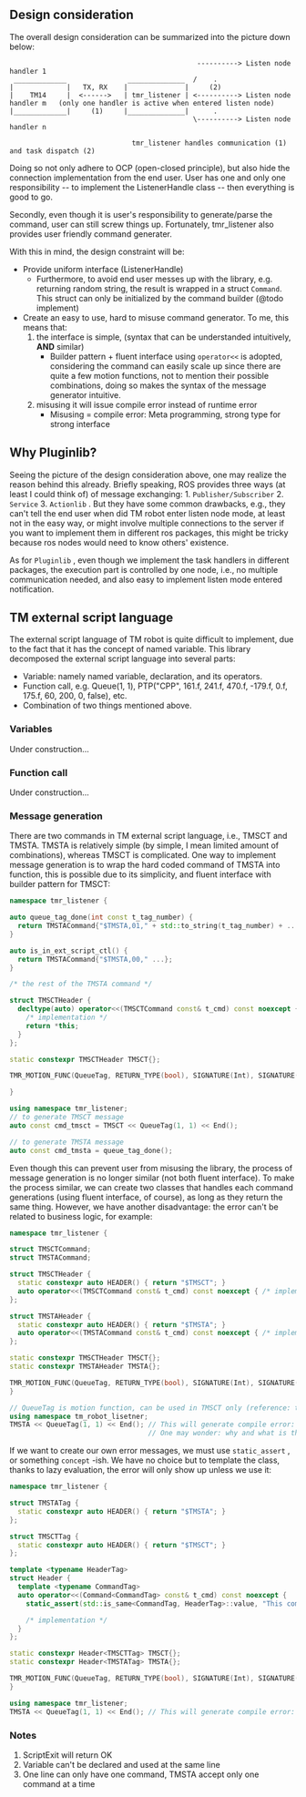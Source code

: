 ## Design consideration

The overall design consideration can be summarized into the picture down below:

                                                  ----------> Listen node handler 1
     _____________               ______________  /    .
    |             |   TX, RX    |              |     (2)
    |    TM14     |  <------>   | tmr_listener | <----------> Listen node handler m   (only one handler is active when entered listen node)
    |_____________|     (1)     |______________|      .
                                                 \----------> Listen node handler n

                                  tmr_listener handles communication (1) and task dispatch (2)

Doing so not only adhere to OCP (open-closed principle), but also hide the connection implementation from the end user. User has one and only one responsibility -- to implement the ListenerHandle class -- then everything is good to go.

Secondly, even though it is user's responsibility to generate/parse the command, user can still screw things up. Fortunately, tmr_listener also provides user friendly command generater.

With this in mind, the design constraint will be:

-   Provide uniform interface (ListenerHandle)
    -   Furthermore, to avoid end user messes up with the library, e.g. returning random string, the result is wrapped in a struct `Command`. This struct can only be initialized by the command builder (@todo implement)
-   Create an easy to use, hard to misuse command generator. To me, this means that:
    1.  the interface is simple, (syntax that can be understanded intuitively, **AND** similar)
        -   Builder pattern + fluent interface using `operator<<` is adopted, considering the command can easily scale up since there are quite a few motion functions, not to mention their possible combinations, doing so makes the syntax of the message generator intuitive.
    2.  misusing it will issue compile error instead of runtime error
        -   Misusing = compile error: Meta programming, strong type for strong interface

## Why Pluginlib?

Seeing the picture of the design consideration above, one may realize the reason behind this already. Briefly speaking, ROS provides three ways (at least I could think of) of message exchanging: 1. `Publisher/Subscriber` 2. `Service` 3. `Actionlib` . But they have some common drawbacks, e.g., they can't tell the end user when did TM robot enter listen node mode, at least not in the easy way, or might involve multiple connections to the server if you want to implement them in different ros packages, this might be tricky because ros nodes would need to know others' existence.

As for `Pluginlib` , even though we implement the task handlers in different packages, the execution part is controlled by one node, i.e., no multiple communication needed, and also easy to implement listen mode entered notification.

## TM external script language

The external script language of TM robot is quite difficult to implement, due to the fact that it has the concept of named variable. This library decomposed the external script language into several parts:

-   Variable: namely named variable, declaration, and its operators.
-   Function call, e.g. Queue(1, 1), PTP("CPP", 161.f, 241.f, 470.f, -179.f, 0.f, 175.f, 60, 200, 0, false), etc.
-   Combination of two things mentioned above.

### Variables

Under construction...

### Function call

Under construction...

### Message generation

There are two commands in TM external script language, i.e., TMSCT and TMSTA. TMSTA is relatively simple (by simple, I mean limited amount of combinations), whereas TMSCT is complicated. One way to implement message generation is to wrap the hard coded command of TMSTA into function, this is possible due to its simplicity, and fluent interface with builder pattern for TMSCT:

```cpp
namespace tmr_listener {

auto queue_tag_done(int const t_tag_number) {
  return TMSTACommand{"$TMSTA,01," + std::to_string(t_tag_number) + ...};
}

auto is_in_ext_script_ctl() {
  return TMSTACommand{"$TMSTA,00," ...};
}

/* the rest of the TMSTA command */

struct TMSCTHeader {
  decltype(auto) operator<<(TMSCTCommand const& t_cmd) const noexcept {
    /* implementation */
    return *this;
  }
};

static constexpr TMSCTHeader TMSCT{};

TMR_MOTION_FUNC(QueueTag, RETURN_TYPE(bool), SIGNATURE(Int), SIGNATURE(Int, Int));

}

using namespace tmr_listener;
// to generate TMSCT message
auto const cmd_tmsct = TMSCT << QueueTag(1, 1) << End();

// to generate TMSTA message
auto const cmd_tmsta = queue_tag_done();
```

Even though this can prevent user from misusing the library, the process of message generation is no longer similar (not both fluent interface). To make the process similar, we can create two classes that handles each command generations (using fluent interface, of course), as long as they return the same thing. However, we have another disadvantage: the error can't be related to business logic, for example:

```cpp
namespace tmr_listener {

struct TMSCTCommand;
struct TMSTACommand;

struct TMSCTHeader {
  static constexpr auto HEADER() { return "$TMSCT"; }
  auto operator<<(TMSCTCommand const& t_cmd) const noexcept { /* implementation */ }
};

struct TMSTAHeader {
  static constexpr auto HEADER() { return "$TMSTA"; }
  auto operator<<(TMSTACommand const& t_cmd) const noexcept { /* implementation */ }
};

static constexpr TMSCTHeader TMSCT{};
static constexpr TMSTAHeader TMSTA{};

TMR_MOTION_FUNC(QueueTag, RETURN_TYPE(bool), SIGNATURE(Int), SIGNATURE(Int, Int));
}

// QueueTag is motion function, can be used in TMSCT only (reference: tm_expression_editor_and_listen_node_reference_manual_en.pdf P209)
using namespace tm_robot_lisetner;
TMSTA << QueueTag(1, 1) << End(); // This will generate compile error: no known conversion from TMSCTCommand to TMSTACommand
                                  // One may wonder: why and what is this error?
```

If we want to create our own error messages, we must use `static_assert` , or something `concept` -ish. We have no choice but to template the class, thanks to lazy evaluation, the error will only show up unless we use it:

```cpp
namespace tmr_listener {

struct TMSTATag {
  static constexpr auto HEADER() { return "$TMSTA"; }
};

struct TMSCTTag {
  static constexpr auto HEADER() { return "$TMSCT"; }
};

template <typename HeaderTag>
struct Header {
  template <typename CommandTag>
  auto operator<<(Command<CommandTag> const& t_cmd) const noexcept {
    static_assert(std::is_same<CommandTag, HeaderTag>::value, "This command cannot be used by this header");

    /* implementation */
  }
};

static constexpr Header<TMSCTTag> TMSCT{};
static constexpr Header<TMSTATag> TMSTA{};

TMR_MOTION_FUNC(QueueTag, RETURN_TYPE(bool), SIGNATURE(Int), SIGNATURE(Int, Int));
}

using namespace tmr_listener;
TMSTA << QueueTag(1, 1) << End(); // This will generate compile error: This command cannot be used by this header
```

### Notes

1.  ScriptExit will return OK
2.  Variable can't be declared and used at the same line
3.  One line can only have one command, TMSTA accept only one command at a time
